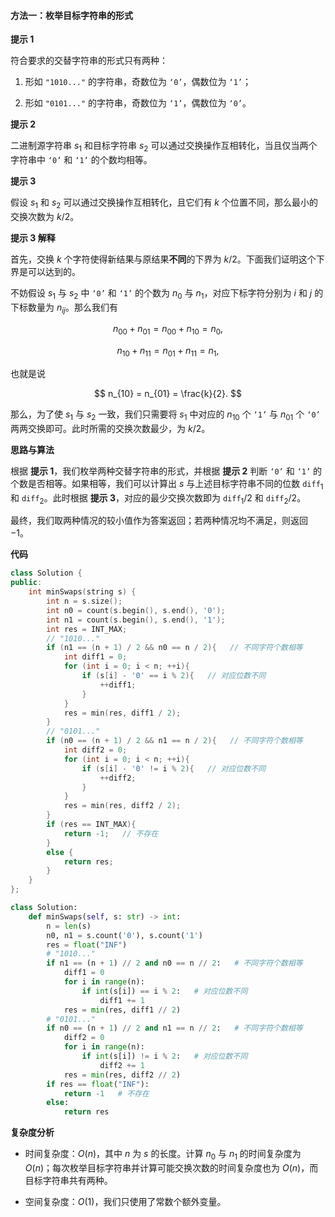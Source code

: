 #### 方法一：枚举目标字符串的形式

**提示 $1$**

符合要求的交替字符串的形式只有两种：

1. 形如 $\texttt{"1010..."}$ 的字符串，奇数位为 $\texttt{`0'}$，偶数位为 $\texttt{`1'}$；

2. 形如 $\texttt{"0101..."}$ 的字符串，奇数位为 $\texttt{`1'}$，偶数位为 $\texttt{`0'}$。

**提示 $2$**

二进制源字符串 $s_1$ 和目标字符串 $s_2$ 可以通过交换操作互相转化，当且仅当两个字符串中 $\texttt{`0'}$ 和 $\texttt{`1'}$ 的个数均相等。

**提示 $3$**

假设 $s_1$ 和 $s_2$ 可以通过交换操作互相转化，且它们有 $k$ 个位置不同，那么最小的交换次数为 $k/2$。

**提示 $3$ 解释**

首先，交换 $k$ 个字符使得新结果与原结果**不同**的下界为 $k/2$。下面我们证明这个下界是可以达到的。

不妨假设 $s_1$ 与 $s_2$ 中 $\texttt{`0'}$ 和 $\texttt{`1'}$ 的个数为 $n_0$ 与 $n_1$，对应下标字符分别为 $i$ 和 $j$ 的下标数量为 $n_{ij}$。那么我们有

$$
n_{00} + n_{01} = n_{00} + n_{10} = n_0,
$$

$$
n_{10} + n_{11} = n_{01} + n_{11} = n_1,
$$

也就是说

$$
n_{10} = n_{01} = \frac{k}{2}.
$$

那么，为了使 $s_1$ 与 $s_2$ 一致，我们只需要将 $s_1$ 中对应的 $n_{10}$ 个 $\texttt{`1'}$ 与 $n_{01}$ 个 $\texttt{`0'}$ 两两交换即可。此时所需的交换次数最少，为 $k/2$。 

**思路与算法**

根据 **提示 $1$**，我们枚举两种交替字符串的形式，并根据 **提示 $2$** 判断 $\texttt{`0'}$ 和 $\texttt{`1'}$ 的个数是否相等。如果相等，我们可以计算出 $s$ 与上述目标字符串不同的位数 $\texttt{diff}_1$ 和 $\texttt{diff}_2$。此时根据 **提示 $3$**，对应的最少交换次数即为 $\texttt{diff}_1 / 2$ 和 $\texttt{diff}_2 / 2$。

最终，我们取两种情况的较小值作为答案返回；若两种情况均不满足，则返回 $-1$。

**代码**

```C++ [sol1-C++]
class Solution {
public:
    int minSwaps(string s) {
        int n = s.size();
        int n0 = count(s.begin(), s.end(), '0');
        int n1 = count(s.begin(), s.end(), '1');
        int res = INT_MAX;
        // "1010..."
        if (n1 == (n + 1) / 2 && n0 == n / 2){   // 不同字符个数相等
            int diff1 = 0;
            for (int i = 0; i < n; ++i){
                if (s[i] - '0' == i % 2){   // 对应位数不同
                    ++diff1;
                }
            }
            res = min(res, diff1 / 2);
        }
        // "0101..."
        if (n0 == (n + 1) / 2 && n1 == n / 2){   // 不同字符个数相等
            int diff2 = 0;
            for (int i = 0; i < n; ++i){
                if (s[i] - '0' != i % 2){   // 对应位数不同
                    ++diff2;
                }
            }
            res = min(res, diff2 / 2);
        }
        if (res == INT_MAX){
            return -1;   // 不存在
        }
        else {
            return res;
        }
    }
};
```

```Python [sol1-Python3]
class Solution:
    def minSwaps(self, s: str) -> int:
        n = len(s)
        n0, n1 = s.count('0'), s.count('1')
        res = float("INF")
        # "1010..."
        if n1 == (n + 1) // 2 and n0 == n // 2:   # 不同字符个数相等
            diff1 = 0
            for i in range(n):
                if int(s[i]) == i % 2:   # 对应位数不同
                    diff1 += 1
            res = min(res, diff1 // 2)
        # "0101..."
        if n0 == (n + 1) // 2 and n1 == n // 2:   # 不同字符个数相等
            diff2 = 0
            for i in range(n):
                if int(s[i]) != i % 2:   # 对应位数不同
                    diff2 += 1
            res = min(res, diff2 // 2)
        if res == float("INF"):
            return -1   # 不存在
        else:
            return res
```

**复杂度分析**

- 时间复杂度：$O(n)$，其中 $n$ 为 $s$ 的长度。计算 $n_0$ 与 $n_1$ 的时间复杂度为 $O(n)$；每次枚举目标字符串并计算可能交换次数的时间复杂度也为 $O(n)$，而目标字符串共有两种。

- 空间复杂度：$O(1)$，我们只使用了常数个额外变量。